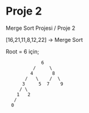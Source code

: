 # Proje 2
Merge Sort Projesi / Proje 2

[16,21,11,8,12,22] -> Merge Sort

Root = 6 için;

                 6
              /     \
             4       8
           /   \    /  \
          3     5  7    9
         / \
        1   2
       /
      0